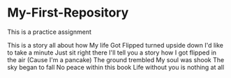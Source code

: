 # My-First-Repository
This is a practice assignment

This is a story all about how
My life Got Flipped turned upside down
I'd like to take a minute
Just sit right there
I'll tell you a story how I got flipped in the air
(Cause I'm a pancake)
The ground trembled
My soul was shook
The sky began to fall
No peace within this book
Life without you is nothing at all
